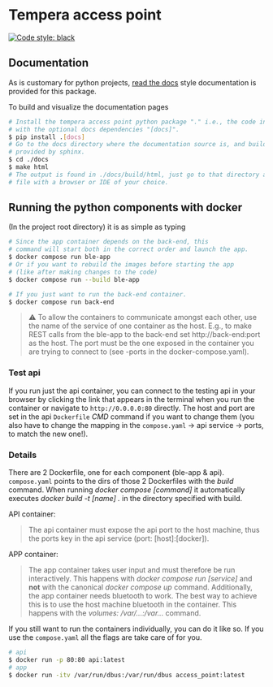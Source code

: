 Tempera access point
====================

[![Code style: black](https://img.shields.io/badge/code%20style-black-000000.svg)](https://github.com/psf/black)

## Documentation

As is customary for python projects, [read the docs](https://about.readthedocs.com/?ref=readthedocs.com)
style documentation is provided for this package.

To build and visualize the documentation pages

```bash
# Install the tempera access point python package "." i.e., the code in this directory
# with the optional docs dependencies "[docs]".
$ pip install .[docs]
# Go to the docs directory where the documentation source is, and build it with the makefile
# provided by sphinx.
$ cd ./docs
$ make html
# The output is found in ./docs/build/html, just go to that directory and open the index.html
# file with a browser or IDE of your choice.
```

## Running the python components with docker

(In the project root directory) it is as simple as typing

```bash
# Since the app container depends on the back-end, this
# command will start both in the correct order and launch the app.
$ docker compose run ble-app
# Or if you want to rebuild the images before starting the app
# (like after making changes to the code)
$ docker compose run --build ble-app

# If you just want to run the back-end container.
$ docker compose run back-end
```

> :warning:
> To allow the containers to communicate amongst each other, use the name
> of the service of one container as the host. E.g., to make REST calls from
> the ble-app to the back-end set http://back-end:port as the host. The port
> must be the one exposed in the container you are trying to connect to
> (see -ports in the docker-compose.yaml).

### Test api

If you run just the api container, you can connect to the testing api in your browser
by clicking the link that appears in the terminal
when you run the container or navigate to `http://0.0.0.0:80` directly.
The host and port are set in the api `Dockerfile` *CMD* command if you want to change them (you also
have to change the mapping in the `compose.yaml` -> api service -> ports, to match the new one!).

### Details

There are 2 Dockerfile, one for each component (ble-app & api).
`compose.yaml` points to the dirs of those 2 Dockerfiles with the *build* command.
When running *docker compose [command]* it automatically executes *docker build -t [name] .*
in the directory specified with build.

API container:
> The api container must expose the api port to the host machine, thus the ports key in the api
> service (port: [host]:[docker]).

APP container:
> The app container takes user input and must therefore be run interactively. This happens with
> *docker compose run [service]* and **not** with the canonical *docker compose up* command.
> Additionally, the app container needs bluetooth to work. The best way to achieve this is to use
> the host machine bluetooth in the container. This happens with the *volumes: /var/...:/var...* command.


If you still want to run the containers individually, you can do it like so. If you use the `compose.yaml`
all the flags are take care of for you.

```bash
# api
$ docker run -p 80:80 api:latest
# app
$ docker run -itv /var/run/dbus:/var/run/dbus access_point:latest
```
